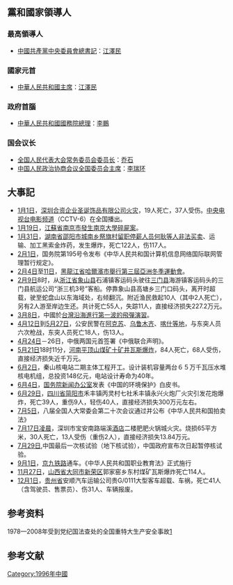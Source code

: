 ## 黨和國家領導人

### 最高領導人

  - [中國共產黨中央委員會總書記](https://zh.wikipedia.org/wiki/中國共產黨中央委員會總書記 "wikilink")：[江澤民](https://zh.wikipedia.org/wiki/江澤民 "wikilink")

### 國家元首

  - [中華人民共和國主席](https://zh.wikipedia.org/wiki/中華人民共和國主席 "wikilink")：[江澤民](https://zh.wikipedia.org/wiki/江澤民 "wikilink")

### 政府首腦

  - [中華人民共和國國務院總理](https://zh.wikipedia.org/wiki/中華人民共和國國務院總理 "wikilink")：[李鵬](https://zh.wikipedia.org/wiki/李鵬 "wikilink")

### 国会议长

  - [全国人民代表大会常务委员会委员长](../Page/全国人民代表大会常务委员会委员长.md "wikilink")：[乔石](../Page/乔石.md "wikilink")
  - [中国人民政治协商会议全国委员会主席](../Page/中国人民政治协商会议全国委员会主席.md "wikilink")：[李瑞环](../Page/李瑞环.md "wikilink")

## 大事記

  - [1月1日](../Page/1月1日.md "wikilink")，[深圳合资企业圣诞饰品有限公司火灾](https://zh.wikipedia.org/wiki/深圳 "wikilink")，19人死亡，37人受伤。[中央电视台电影频道](https://zh.wikipedia.org/wiki/中央电视台电影频道 "wikilink")（CCTV-6）在全国播出。
  - [1月19日](../Page/1月19日.md "wikilink")，[江蘇省](https://zh.wikipedia.org/wiki/江蘇省 "wikilink")[南京市發生](https://zh.wikipedia.org/wiki/南京市 "wikilink")[南京大學碎屍案](https://zh.wikipedia.org/wiki/南京大學 "wikilink")。
  - [1月31日](../Page/1月31日.md "wikilink")，[湖南省](../Page/湖南省.md "wikilink")[邵阳市城南乡祭旗村留职停薪人员何耿等人非法买卖](https://zh.wikipedia.org/wiki/邵阳市 "wikilink")、运输、加工黑索金炸药，发生爆炸，死亡122人，伤117人。
  - [2月1日](../Page/2月1日.md "wikilink")，国务院第195号令发布《中华人民共和国计算机信息网络国际联网管理暂行规定》。
  - [2月4日](../Page/2月4日.md "wikilink")至[11日](../Page/2月11日.md "wikilink")，[黑龍江省](https://zh.wikipedia.org/wiki/黑龍江省 "wikilink")[哈爾濱市舉行第三屆亞洲冬季運動會](https://zh.wikipedia.org/wiki/哈爾濱市 "wikilink")。
  - [2月9日](../Page/2月9日.md "wikilink")8时，从[浙江省](../Page/浙江省.md "wikilink")[象山县](../Page/象山县.md "wikilink")石浦镇客运码头驶往[三门县](../Page/三门县.md "wikilink")海游镇客运码头的三门县航运公司“浙三机3号”客船。停靠象山县高塘乡三门口码头，离开时超载，驶至蛇盘山以东海域处，右倾翻沉。附近渔民救起10人（其中2人死亡），另有2人游至岸边生还。共计死亡55人，失踪11人，直接经济损失227.2万元。
  - [3月8日](../Page/3月8日.md "wikilink")，中國於[台灣沿海進行第一波的](https://zh.wikipedia.org/wiki/台灣 "wikilink")[飛彈演習](https://zh.wikipedia.org/wiki/飛彈 "wikilink")。
  - [4月12日](../Page/4月12日.md "wikilink")到[5月27日](../Page/5月27日.md "wikilink")，公安民警在[阿克苏](https://zh.wikipedia.org/wiki/阿克苏 "wikilink")、[乌鲁木齐](https://zh.wikipedia.org/wiki/乌鲁木齐 "wikilink")、[喀什等地](https://zh.wikipedia.org/wiki/喀什 "wikilink")，与东突人员六次枪战，东突人员死亡18人，伤13人。
  - [4月24日](../Page/4月24日.md "wikilink")－26日，中俄两国元首签署《中俄联合声明》。
  - [5月21日](../Page/5月21日.md "wikilink")18时11分，[河南](https://zh.wikipedia.org/wiki/河南 "wikilink")[平顶山煤矿十矿井](https://zh.wikipedia.org/wiki/平顶山 "wikilink")[瓦斯爆炸](https://zh.wikipedia.org/wiki/瓦斯 "wikilink")，84人死亡，68人受伤，直接经济损失近千万元。
  - [6月2日](../Page/6月2日.md "wikilink")，秦山核电站二期主体工程开工。设计装机容量两台６５万千瓦压水堆核电机组，总投资148亿元，电站设计寿命为40年。
  - [6月4日](../Page/6月4日.md "wikilink")，[国务院新闻办公室](../Page/国务院新闻办公室.md "wikilink")发表《中国的环境保护》白皮书。
  - [6月29日](../Page/6月29日.md "wikilink")，[四川省](../Page/四川省.md "wikilink")[简阳市](../Page/简阳市.md "wikilink")禾丰镇丙灵村七社禾丰镇永兴火炮厂火灾引发花炮爆炸，死亡39人，重伤9人，轻伤40人，直接经济损失300万元左右。
  - [7月5日](https://zh.wikipedia.org/wiki/7月5日 "wikilink")，八届全国人大常委会第二十次会议通过并公布《中华人民共和国拍卖法》
  - [7月17日凌晨](https://zh.wikipedia.org/wiki/7月17日 "wikilink")，深圳市宝安南路端溪[酒店](../Page/酒店.md "wikilink")二楼肥肥火锅城火灾。烧损65平方米，30人死亡，13人受伤（重伤2人），直接经济损失13.84万元。
  - [7月29日](https://zh.wikipedia.org/wiki/7月29日 "wikilink"),中国最后一次核试验（地下核试验），中国政府宣布次日起暂停核试验。
  - [9月1日](../Page/9月1日.md "wikilink")，[京九铁路](../Page/京九铁路.md "wikilink")通车。《中华人民共和国职业教育法》正式施行
  - [11月27日](../Page/11月27日.md "wikilink")，[山西省](../Page/山西省.md "wikilink")[大同市](../Page/大同市.md "wikilink")[新荣区](../Page/新荣区.md "wikilink")郭家窑乡东村煤矿瓦斯爆炸死亡114人。
  - [12月1日](../Page/12月1日.md "wikilink")，[贵州省](../Page/贵州省.md "wikilink")安顺汽车运输公司贵G/0111大型客车超载、车祸，死亡41人（含驾驶员、售票员）、伤31人、车辆报废。

## 参考资料

1978—2008年受到党纪国法查处的全国重特大生产安全事故[1](https://web.archive.org/web/20151217121300/http://www.ohcs-gz.net/topics/t-old/ldbhs/1978-2008.htm#19)

## 参考文献

<div class="references-small">

<references />

</div>

[Category:1996年中國](https://zh.wikipedia.org/wiki/Category:1996年中國 "wikilink")